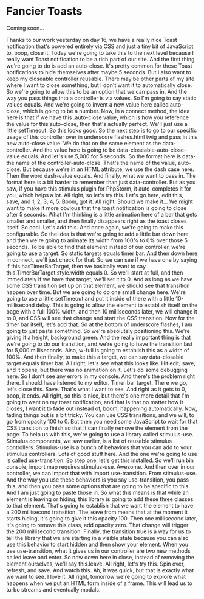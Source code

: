 # Fancier Toasts

Coming soon...

Thanks to our work yesterday on day 16, we have a really nice Toast notification that's powered entirely via CSS and just a tiny bit of JavaScript to, boop, close it. Today we're going to take this to the next level because I really want Toast notification to be a rich part of our site. And the first thing we're going to do is add an auto-close. It's pretty common for these Toast notifications to hide themselves after maybe 5 seconds. But I also want to keep my closeable controller reusable. There may be other parts of my site where I want to close something, but I don't want it to automatically close. So we're going to allow this to be an option that we can pass in. And the way you pass things into a controller is via values. So I'm going to say static values equals. And we're going to invent a new value here called auto-close, which is going to be a number. Now, in a connect method, the idea here is that if we have this .auto-close value, which is how you reference the value for this auto-close, then that's actually perfect. We'll just use a little setTimeout. So this looks good. So the next step is to go to our specific usage of this controller over in underscore flashes.html twig and pass in this new auto-close value. We do that on the same element as the data-controller. And the value here is going to be data-closeable-auto-close-value equals. And let's use 5,000 for 5 seconds. So the format here is data-the name of the controller-auto-close. That's the name of the value, auto-close. But because we're in an HTML attribute, we use the dash case here. Then the word dash-value equals. And finally, what we want to pass in. The format here is a bit harder to remember than just data-controller. But as you saw, if you have this stimulus plugin for PhpStorm, it auto-completes it for you, which helps a lot. All right, so let's try this. Let's go here, edit this, save, and 1, 2, 3, 4, 5. Boom, got it. All right. Should we make it... We might want to make it more obvious that the toast notification is going to close after 5 seconds. What I'm thinking is a little animation here of a bar that gets smaller and smaller, and then finally disappears right as the toast closes itself. So cool.  Let's add this. And once again, we're going to make this configurable. So the idea is that we're going to add a little bar down here, and then we're going to animate its width from 100% to 0% over those 5 seconds. To be able to find that element instead of our controller, we're going to use a target. So static targets equals timer bar. And then down here in connect, we'll just check for that. So we can see if we have one by saying if this.hasTimerBarTarget, then we basically want to say this.TimerBarTarget.style.width equals 0. So we'll start at full, and then immediately if we have that target, we'll set it to 0. And as long as we have some CSS transition set up on that element, we should see that transition happen over time. But we are going to do one small change here. We're going to use a little setTimeout and put it inside of there with a little 10-millisecond delay. This is going to allow the element to establish itself on the page with a full 100% width, and then 10 milliseconds later, we will change it to 0, and CSS will see that change and start the CSS transition. Now for the timer bar itself, let's add that. So at the bottom of underscore flashes, I am going to just paste something. So we're absolutely positioning this. We're giving it a height, background green. And the really important thing is that we're going to do our transition, and we're going to have the transition last for 5,000 milliseconds. Also, w-full is going to establish this as a width of 100%. And then finally, to make this a target, we can say data-closable target equals timer bar. All right, let's see what this looks like. Hit edit, save, and it opens, but there was no animation on it. Let's do some debugging here. So I don't see any errors in my console. And there's the problem right there. I should have listened to my editor. Timer bar target. There we go, let's close this. Save. That's what I want to see. And right as it gets to 0, boop, it ends. All right, so this is nice, but there's one more detail that I'm going to want on my toast notification, and that is that no matter how it closes, I want it to fade out instead of, boom, happening automatically.  Now, fading things out is a bit tricky. You can use CSS transitions, and we will, to go from opacity 100 to 0. But then you need some JavaScript to wait for that CSS transition to finish so that it can finally remove the element from the page. To help us with this, we're going to use a library called stimulus-use. Stimulus components, we saw earlier, is a list of reusable stimulus controllers. Stimulus-use is a bunch of behaviors that you can add to your stimulus controllers. Lots of good stuff here. And the one we're going to use is called use-transition. So step one, let's get this installed. So we'll run bin console, import map requires stimulus-use. Awesome. And then over in our controller, we can import that with import use-transition. From stimulus-use. And the way you use these behaviors is you say use-transition, you pass this, and then you pass some options that are going to be specific to this. And I am just going to paste those in. So what this means is that while an element is leaving or hiding, this library is going to add these three classes to that element. That's going to establish that we want the element to have a 200 millisecond transition. The leave from means that at the moment it starts hiding, it's going to give it this opacity 100. Then one millisecond later, it's going to remove this class, add opacity zero. That change will trigger the 200 millisecond transition. Finally, the transition true is a way for us to tell the library that we are starting in a visible state because you can also use this behavior to start hidden and then show your element. When you use use-transition, what it gives us in our controller are two new methods called leave and enter. So now down here in close, instead of removing the element ourselves, we'll say this.leave. All right, let's try this. Spin over, refresh, and save. And watch this. Ah, it was quick, but that is exactly what we want to see. I love it. All right, tomorrow we're going to explore what happens when we put an HTML form inside of a frame. This will lead us to turbo streams and eventually modals.

